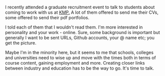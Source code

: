 

I recently attended a graduate recruitment event to talk to students about coming to work with us at
[KMP.](http://kmp.co.uk) A lot of them offered to send me their CVs, some offered to send their pdf
portfolios.

I told each of them that I wouldn't read them. I'm more interested in personality and your work - online.
Sure, some background is important but generally I want to be sent URLs, Github accounts, your @ name etc; you
get the picture.

Maybe I'm in the minority here, but it seems to me that schools, colleges and universities need to wise up and
move with the times both in terms of course content, gaining employment and more. Creating closer links
between industry and education has to be the way to go. It's time to talk.